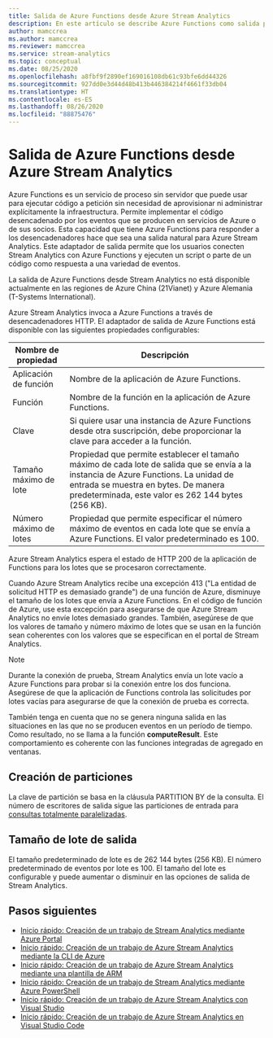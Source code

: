```yaml
---
title: Salida de Azure Functions desde Azure Stream Analytics
description: En este artículo se describe Azure Functions como salida para Azure Stream Analytics.
author: mamccrea
ms.author: mamccrea
ms.reviewer: mamccrea
ms.service: stream-analytics
ms.topic: conceptual
ms.date: 08/25/2020
ms.openlocfilehash: a8fbf9f2890ef169016108db61c93bfe6dd44326
ms.sourcegitcommit: 927dd0e3d44d48b413b446384214f4661f33db04
ms.translationtype: HT
ms.contentlocale: es-ES
ms.lasthandoff: 08/26/2020
ms.locfileid: "88875476"
---
```

# <a name="azure-functions-output-from-azure-stream-analytics"></a>Salida de Azure Functions desde Azure Stream Analytics

Azure Functions es un servicio de proceso sin servidor que puede usar para ejecutar código a petición sin necesidad de aprovisionar ni administrar explícitamente la infraestructura. Permite implementar el código desencadenado por los eventos que se producen en servicios de Azure o de sus socios. Esta capacidad que tiene Azure Functions para responder a los desencadenadores hace que sea una salida natural para Azure Stream Analytics. Este adaptador de salida permite que los usuarios conecten Stream Analytics con Azure Functions y ejecuten un script o parte de un código como respuesta a una variedad de eventos.

La salida de Azure Functions desde Stream Analytics no está disponible actualmente en las regiones de Azure China (21Vianet) y Azure Alemania (T-Systems International).

Azure Stream Analytics invoca a Azure Functions a través de desencadenadores HTTP. El adaptador de salida de Azure Functions está disponible con las siguientes propiedades configurables:

| Nombre de propiedad | Descripción |
| --- | --- |
| Aplicación de función |Nombre de la aplicación de Azure Functions. |
| Función |Nombre de la función en la aplicación de Azure Functions. |
| Clave |Si quiere usar una instancia de Azure Functions desde otra suscripción, debe proporcionar la clave para acceder a la función. |
| Tamaño máximo de lote |Propiedad que permite establecer el tamaño máximo de cada lote de salida que se envía a la instancia de Azure Functions. La unidad de entrada se muestra en bytes. De manera predeterminada, este valor es 262 144 bytes (256 KB). |
| Número máximo de lotes  |Propiedad que permite especificar el número máximo de eventos en cada lote que se envía a Azure Functions. El valor predeterminado es 100. |

Azure Stream Analytics espera el estado de HTTP 200 de la aplicación de Functions para los lotes que se procesaron correctamente.

Cuando Azure Stream Analytics recibe una excepción 413 ("La entidad de solicitud HTTP es demasiado grande") de una función de Azure, disminuye el tamaño de los lotes que envía a Azure Functions. En el código de función de Azure, use esta excepción para asegurarse de que Azure Stream Analytics no envíe lotes demasiado grandes. También, asegúrese de que los valores de tamaño y número máximo de lotes que se usan en la función sean coherentes con los valores que se especifican en el portal de Stream Analytics.

> [!NOTE]
> Durante la conexión de prueba, Stream Analytics envía un lote vacío a Azure Functions para probar si la conexión entre los dos funciona. Asegúrese de que la aplicación de Functions controla las solicitudes por lotes vacías para asegurarse de que la conexión de prueba es correcta.

También tenga en cuenta que no se genera ninguna salida en las situaciones en las que no se producen eventos en un período de tiempo. Como resultado, no se llama a la función **computeResult**. Este comportamiento es coherente con las funciones integradas de agregado en ventanas.

## <a name="partitioning"></a>Creación de particiones

La clave de partición se basa en la cláusula PARTITION BY de la consulta. El número de escritores de salida sigue las particiones de entrada para [consultas totalmente paralelizadas](stream-analytics-scale-jobs.md).

## <a name="output-batch-size"></a>Tamaño de lote de salida

El tamaño predeterminado de lote es de 262 144 bytes (256 KB). El número predeterminado de eventos por lote es 100. El tamaño del lote es configurable y puede aumentar o disminuir en las opciones de salida de Stream Analytics.

## <a name="next-steps"></a>Pasos siguientes

* [Inicio rápido: Creación de un trabajo de Stream Analytics mediante Azure Portal](stream-analytics-quick-create-portal.md)
* [Inicio rápido: Creación de un trabajo de Azure Stream Analytics mediante la CLI de Azure](quick-create-azure-cli.md)
* [Inicio rápido: Creación de un trabajo de Azure Stream Analytics mediante una plantilla de ARM](quick-create-azure-resource-manager.md)
* [Inicio rápido: Creación de un trabajo de Stream Analytics mediante Azure PowerShell](stream-analytics-quick-create-powershell.md)
* [Inicio rápido: Creación de un trabajo de Azure Stream Analytics con Visual Studio](stream-analytics-quick-create-vs.md)
* [Inicio rápido: Creación de un trabajo de Azure Stream Analytics en Visual Studio Code](quick-create-vs-code.md)